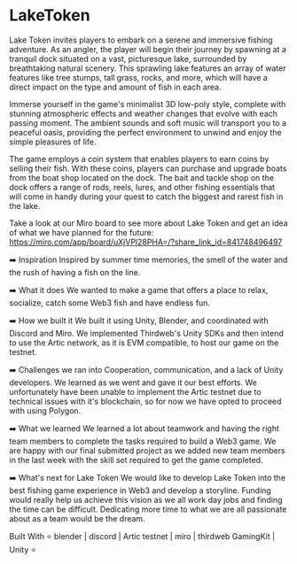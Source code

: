# LakeToken

Lake Token invites players to embark on a serene and immersive fishing adventure. As an angler, the player will begin their journey by spawning at a tranquil dock situated on a vast, picturesque lake, surrounded by breathtaking natural scenery. This sprawling lake features an array of water features like tree stumps, tall grass, rocks, and more, which will have a direct impact on the type and amount of fish in each area.

Immerse yourself in the game's minimalist 3D low-poly style, complete with stunning atmospheric effects and weather changes that evolve with each passing moment. The ambient sounds and soft music will transport you to a peaceful oasis, providing the perfect environment to unwind and enjoy the simple pleasures of life.

The game employs a coin system that enables players to earn coins by selling their fish. With these coins, players can purchase and upgrade boats from the boat shop located on the dock. The bait and tackle shop on the dock offers a range of rods, reels, lures, and other fishing essentials that will come in handy during your quest to catch the biggest and rarest fish in the lake.

Take a look at our Miro board to see more about Lake Token and get an idea of what we have planned for the future: https://miro.com/app/board/uXjVPl28PHA=/?share_link_id=841748496497

➡️ Inspiration Inspired by summer time memories, the smell of the water and the rush of having a fish on the line.

➡️ What it does We wanted to make a game that offers a place to relax, socialize, catch some Web3 fish and have endless fun.

➡️ How we built it We built it using Unity, Blender, and coordinated with Discord and Miro. We implemented Thirdweb's Unity SDKs and then intend to use the Artic network, as it is EVM compatible, to host our game on the testnet.

➡️ Challenges we ran into Cooperation, communication, and a lack of Unity developers. We learned as we went and gave it our best efforts. We unfortunately have been unable to implement the Artic testnet due to technical issues with it's blockchain, so for now we have opted to proceed with using Polygon.

➡️ What we learned We learned a lot about teamwork and having the right team members to complete the tasks required to build a Web3 game. We are happy with our final submitted project as we added new team members in the last week with the skill set required to get the game completed.

➡️ What's next for Lake Token We would like to develop Lake Token into the best fishing game experience in Web3 and develop a storyline. Funding would really help us achieve this vision as we all work day jobs and finding the time can be difficult. Dedicating more time to what we are all passionate about as a team would be the dream.

Built With
⭐ blender | discord | Artic testnet | miro | thirdweb GamingKit | Unity ⭐


